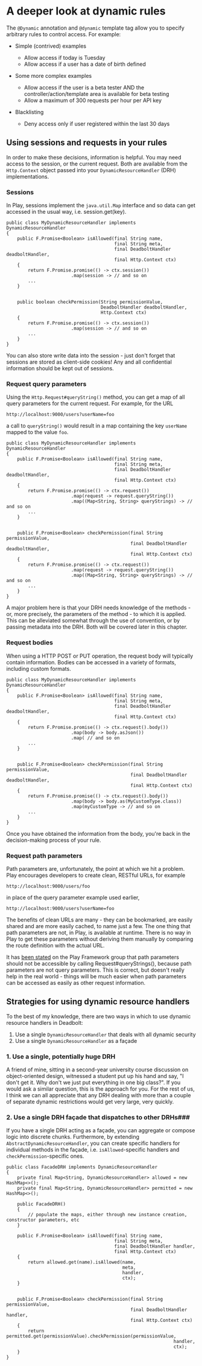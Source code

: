 # A deeper look at dynamic rules

The `@Dynamic` annotation and `@dynamic` template tag allow you to specify arbitrary rules to control access.  For example:

* Simple (contrived) examples
    * Allow access if today is Tuesday
    * Allow access if a user has a date of birth defined

* Some more complex examples
    * Allow access if the user is a beta tester AND the controller/action/template area is available for beta testing
    * Allow a maximum of 300 requests per hour per API key

* Blacklisting
    * Deny access only if user registered within the last 30 days

## Using sessions and requests in your rules

In order to make these decisions, information is helpful.  You may need access to the session, or the current request.  Both are available from the `Http.Context` object passed into your `DynamicResourceHandler` (DRH) implementations.

### Sessions
In Play, sessions implement the `java.util.Map` interface and so data can get accessed in the usual way, i.e. session.get(key).

    public class MyDynamicResourceHandler implements DynamicResourceHandler
    {
        public F.Promise<Boolean> isAllowed(final String name,
                                            final String meta,
                                            final DeadboltHandler deadboltHandler,
                                            final Http.Context ctx)
        {
		    return F.Promise.promise(() -> ctx.session())
		                    .map(session -> // and so on
		    ...
	    }
								 

        public boolean checkPermission(String permissionValue,
                                       DeadboltHandler deadboltHandler,
                                       Http.Context ctx)
        {
		    return F.Promise.promise(() -> ctx.session())
		                    .map(session -> // and so on
		    ...
        }
    }
	
You can also store write data into the session - just don't forget that sessions are stored as client-side cookies!  Any and all confidential information should be kept out of sessions.

### Request query parameters
Using the `Http.Request#queryString()` method, you can get a map of all query parameters for the current request.  For example, for the URL

    http://localhost:9000/users?userName=foo

a call to `queryString()` would result in a map containing the key `userName` mapped to the value `foo`.

    public class MyDynamicResourceHandler implements DynamicResourceHandler
    {
        public F.Promise<Boolean> isAllowed(final String name,
                                            final String meta,
                                            final DeadboltHandler deadboltHandler,
                                            final Http.Context ctx)
        {
		    return F.Promise.promise(() -> ctx.request())
		                    .map(request -> request.queryString())
		                    .map((Map<String, String> queryStrings) -> // and so on
			...
	    }
								 

        public F.Promise<Boolean> checkPermission(final String permissionValue,
                                                  final DeadboltHandler deadboltHandler,
                                                  final Http.Context ctx)
        {
		    return F.Promise.promise(() -> ctx.request())
		                    .map(request -> request.queryString())
		                    .map((Map<String, String> queryStrings) -> // and so on
			...
        }
    }

A major problem here is that your DRH needs knowledge of the methods - or, more precisely, the parameters of the method - to which it is applied.  This can be alleviated somewhat through the use of convention, or by passing metadata into the DRH.  Both will be covered later in this chapter.
	
### Request bodies
When using a HTTP POST or PUT operation, the request body will typically contain information.  Bodies can be accessed in a variety of formats, including custom formats.

    public class MyDynamicResourceHandler implements DynamicResourceHandler
    {
        public F.Promise<Boolean> isAllowed(final String name,
                                            final String meta,
                                            final DeadboltHandler deadboltHandler,
                                            final Http.Context ctx)
        {
            return F.Promise.promise(() -> ctx.request().body())
                            .map(body -> body.asJson())
                            .map( // and so on
			...
	    }
								 

        public F.Promise<Boolean> checkPermission(final String permissionValue,
                                                  final DeadboltHandler deadboltHandler,
                                                  final Http.Context ctx)
        {
            return F.Promise.promise(() -> ctx.request().body())
                            .map(body -> body.as(MyCustomType.class))
                            .map(myCustomType -> // and so on
			...
        }
    }

Once you have obtained the information from the body, you're back in the decision-making process of your rule.

###  Request path parameters

Path parameters are, unfortunately, the point at which we hit a problem.  Play encourages developers to create clean, RESTful URLs, for example

    http://localhost:9000/users/foo
	
in place of the query parameter example used earlier,

    http://localhost:9000/users?userName=foo
	
The benefits of clean URLs are many - they can be bookmarked, are easily shared and are more easily cached, to name just a few.  The one thing that path parameters are not, in Play, is available at runtime.  There is no way in Play to get these parameters without deriving them manually by comparing the route definition with the actual URL.

It has [been stated](https://groups.google.com/d/msg/play-framework/9qssE8s8aQA/pGXHrBf7gOYJ) on the Play Framework group that path parameters should not be accessible by calling Request#queryStrings(), because path parameters are not query parameters.  This is correct, but doesn't really help in the real world - things will be much easier when path parameters can be accessed as easily as other request information.

## Strategies for using dynamic resource handlers
To the best of my knowledge, there are two ways in which to use dynamic resource handlers in Deadbolt:

1. Use a single `DynamicResourceHandler` that deals with all dynamic security
2. Use a single `DynamicResourceHandler` as a façade

### 1. Use a single, potentially huge DRH
A friend of mine, sitting in a second-year university course discussion on object-oriented design, witnessed a student put up his hand and say, "I don't get it.  Why don't we just put everything in one big class?".  If you would ask a similar question, this is the approach for you.  For the rest of us, I think we can all appreciate that any DRH dealing with more than a couple of separate dynamic restrictions would get very large, very quickly.

### 2. Use a single DRH façade that dispatches to other DRHs###
If you have a single DRH acting as a façade, you can aggregate or compose logic into discrete chunks.  Furthermore, by extending `AbstractDynamicResourceHandler`, you can create specific handlers for individual methods in the façade, i.e. `isAllowed`-specific handlers and `checkPermission`-specific ones.

    public class FacadeDRH implements DynamicResourceHandler
    {
        private final Map<String, DynamicResourceHandler> allowed = new HashMap<>();
        private final Map<String, DynamicResourceHandler> permitted = new HashMap<>();

        public FacadeDRH()
        {
            // populate the maps, either through new instance creation, constructor parameters, etc
        }

        public F.Promise<Boolean> isAllowed(final String name,
                                            final String meta,
                                            final DeadboltHandler handler,
                                            final Http.Context ctx)
        {
            return allowed.get(name).isAllowed(name,
                                               meta,
                                               handler,
                                               ctx);
        }


        public F.Promise<Boolean> checkPermission(final String permissionValue,
                                                  final DeadboltHandler handler,
                                                  final Http.Context ctx)
        {
            return permitted.get(permissionValue).checkPermission(permissionValue,
                                                                  handler,
                                                                  ctx);
        }
    }
